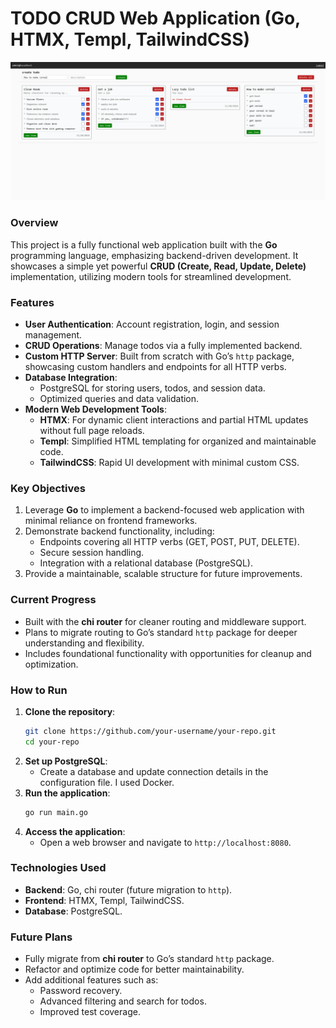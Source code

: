 # TODO CRUD Web Application (Go, HTMX, Templ, TailwindCSS)

![Todo app](todo-app.png "View of app")

### Overview

This project is a fully functional web application built with the **Go** programming language, emphasizing backend-driven development. It showcases a simple yet powerful **CRUD (Create, Read, Update, Delete)** implementation, utilizing modern tools for streamlined development.

### Features

- **User Authentication**: Account registration, login, and session management.
- **CRUD Operations**: Manage todos via a fully implemented backend.
- **Custom HTTP Server**: Built from scratch with Go’s `http` package, showcasing custom handlers and endpoints for all HTTP verbs.
- **Database Integration**:
  - PostgreSQL for storing users, todos, and session data.
  - Optimized queries and data validation.
- **Modern Web Development Tools**:
  - **HTMX**: For dynamic client interactions and partial HTML updates without full page reloads.
  - **Templ**: Simplified HTML templating for organized and maintainable code.
  - **TailwindCSS**: Rapid UI development with minimal custom CSS.

### Key Objectives

1. Leverage **Go** to implement a backend-focused web application with minimal reliance on frontend frameworks.
2. Demonstrate backend functionality, including:
   - Endpoints covering all HTTP verbs (GET, POST, PUT, DELETE).
   - Secure session handling.
   - Integration with a relational database (PostgreSQL).
3. Provide a maintainable, scalable structure for future improvements.

### Current Progress

- Built with the **chi router** for cleaner routing and middleware support.
- Plans to migrate routing to Go’s standard `http` package for deeper understanding and flexibility.
- Includes foundational functionality with opportunities for cleanup and optimization.

### How to Run

1. **Clone the repository**:
   ```bash
   git clone https://github.com/your-username/your-repo.git
   cd your-repo
   ```
2. **Set up PostgreSQL**:
   - Create a database and update connection details in the configuration file. I used Docker.
3. **Run the application**:
   ```bash
   go run main.go
   ```
4. **Access the application**:
   - Open a web browser and navigate to `http://localhost:8080`.

### Technologies Used

- **Backend**: Go, chi router (future migration to `http`).
- **Frontend**: HTMX, Templ, TailwindCSS.
- **Database**: PostgreSQL.

### Future Plans

- Fully migrate from **chi router** to Go’s standard `http` package.
- Refactor and optimize code for better maintainability.
- Add additional features such as:
  - Password recovery.
  - Advanced filtering and search for todos.
  - Improved test coverage.
